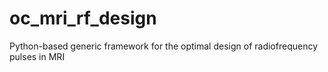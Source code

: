 # oc_mri_rf_design
Python-based generic framework for the optimal design of radiofrequency pulses in MRI
